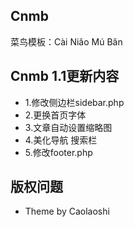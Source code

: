 ## Cnmb
菜鸟模板：Cài Niǎo Mú Bǎn

## Cnmb 1.1更新内容
* 1.修改侧边栏sidebar.php
* 2.更换首页字体
* 3.文章自动设置缩略图
* 4.美化导航 搜索栏
* 5.修改footer.php

## 版权问题
* Theme by Caolaoshi
